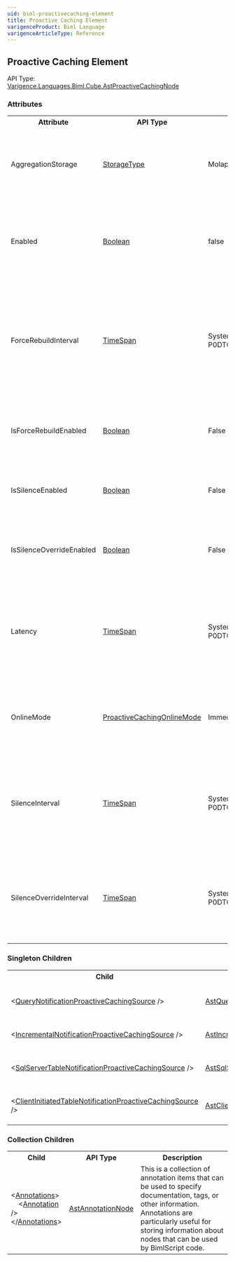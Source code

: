 ```yaml
---
uid: biml-proactivecaching-element
title: Proactive Caching Element
varigenceProduct: Biml Language
varigenceArticleType: Reference
---
```

## Proactive Caching Element<div class="AssemblyInfoGroup"><div class="CrossReferenceGroup"><div class="CrossReferenceHeader">API Type:</div><div class="CrossReferenceValue"><a href="../api-reference/Varigence.Languages.Biml.Cube.AstProactiveCachingNode.html">Varigence.Languages.Biml.Cube.AstProactiveCachingNode</a></div></div></div><div class="AttributeGroup"><h3>Attributes</h3><table id="AttributeList" class="AttributeList"><tbody><tr><th class="AttributeNameColumnHeader">Attribute</th><th class="AttributeTypeColumnHeader">API Type</th><th class="AttributeDefaultColumnHeader">Default</th><th class="AttributeSummaryColumnHeader">Description</th></tr><tr class="ad0"><td class="AttributeName">AggregationStorage</td><td class="AttributeType"><a href="../api-reference/Varigence.Languages.Biml.Cube.StorageType.html">StorageType</a></td><td class="AttributeDefault">MolapOnly</td><td class="AttributeSummary"><div class ="SummaryItem">This value specifies the storage type for partitions with proactive caching. </div></td></tr><tr class="ad1"><td class="AttributeName">Enabled</td><td class="AttributeType"><a href="https://msdn.microsoft.com/en-us/library/System.Boolean.aspx">Boolean</a></td><td class="AttributeDefault">false</td><td class="AttributeSummary"><div class ="SummaryItem">This value specifies whether this proactive caching settings object is enabled. </div></td></tr><tr class="ad0"><td class="AttributeName">ForceRebuildInterval</td><td class="AttributeType"><a href="https://msdn.microsoft.com/en-us/library/System.TimeSpan.aspx">TimeSpan</a></td><td class="AttributeDefault">System.Xml.XmlConvert.ToTimeSpan(&quot;-P0DT0H0M1S&quot;)</td><td class="AttributeSummary"><div class ="SummaryItem">This value specifies the amount of time following the dropping of a MOLAP image when the MOLAP imaging will begin. </div></td></tr><tr class="ad1"><td class="AttributeName">IsForceRebuildEnabled</td><td class="AttributeType"><a href="https://msdn.microsoft.com/en-us/library/System.Boolean.aspx">Boolean</a></td><td class="AttributeDefault">False</td><td class="AttributeSummary"><div class ="SummaryItem">This value specifies whether the force rebuild interval is enabled. </div></td></tr><tr class="ad0"><td class="AttributeName">IsSilenceEnabled</td><td class="AttributeType"><a href="https://msdn.microsoft.com/en-us/library/System.Boolean.aspx">Boolean</a></td><td class="AttributeDefault">False</td><td class="AttributeSummary"><div class ="SummaryItem">This value specifies whether the silence interval is enabled. </div></td></tr><tr class="ad1"><td class="AttributeName">IsSilenceOverrideEnabled</td><td class="AttributeType"><a href="https://msdn.microsoft.com/en-us/library/System.Boolean.aspx">Boolean</a></td><td class="AttributeDefault">False</td><td class="AttributeSummary"><div class ="SummaryItem">This value specifies whether the silence override interval is enabled. </div></td></tr><tr class="ad0"><td class="AttributeName">Latency</td><td class="AttributeType"><a href="https://msdn.microsoft.com/en-us/library/System.TimeSpan.aspx">TimeSpan</a></td><td class="AttributeDefault">System.Xml.XmlConvert.ToTimeSpan(&quot;-P0DT0H0M1S&quot;)</td><td class="AttributeSummary"><div class ="SummaryItem">This value specifies the amount of time that must pass after notification and before MOLAP images are deleted. </div></td></tr><tr class="ad1"><td class="AttributeName">OnlineMode</td><td class="AttributeType"><a href="../api-reference/Varigence.Languages.Biml.Cube.ProactiveCachingOnlineMode.html">ProactiveCachingOnlineMode</a></td><td class="AttributeDefault">Immediate</td><td class="AttributeSummary"><div class ="SummaryItem">This value specifies when the proactive caching object comes online. </div></td></tr><tr class="ad0"><td class="AttributeName">SilenceInterval</td><td class="AttributeType"><a href="https://msdn.microsoft.com/en-us/library/System.TimeSpan.aspx">TimeSpan</a></td><td class="AttributeDefault">System.Xml.XmlConvert.ToTimeSpan(&quot;-P0DT0H0M1S&quot;)</td><td class="AttributeSummary"><div class ="SummaryItem">This value specifies the amount of time that must pass after the last activity before MOLAP imaging can begin. </div></td></tr><tr class="ad1"><td class="AttributeName">SilenceOverrideInterval</td><td class="AttributeType"><a href="https://msdn.microsoft.com/en-us/library/System.TimeSpan.aspx">TimeSpan</a></td><td class="AttributeDefault">System.Xml.XmlConvert.ToTimeSpan(&quot;-P0DT0H0M1S&quot;)</td><td class="AttributeSummary"><div class ="SummaryItem">This value specifies the amount of time following notification when the MOLAP imaging will begin. </div></td></tr></tbody></table></div><div class="ChildGroup">### Singleton Children<table id="ChildList" class="ChildList"><tbody><tr><th class="ChildNameColumnHeader">Child</th><th class="ChildTypeColumnHeader">API Type</th><th class="ChildSummaryColumnHeader">Description</th></tr><tr class="cd0"><td class="ChildName"><span class="punc">&lt;</span><a href=Varigence.Languages.Biml.Cube.AstQueryNotificationProactiveCachingSourceNode.html">QueryNotificationProactiveCachingSource</a><span class="punc"> /&gt;</span></td><td class="ChildType"><a href="../api-reference/Varigence.Languages.Biml.Cube.AstQueryNotificationProactiveCachingSourceNode.html">AstQueryNotificationProactiveCachingSourceNode</a></td><td class="ChildSummary">The AstQueryNotificationProactiveCachingSourceNode type provides information to the Proactive Caching object about which query to execute to determine whether a data source has been modified. </td></tr><tr class="cd1"><td class="ChildName"><span class="punc">&lt;</span><a href=Varigence.Languages.Biml.Cube.AstIncrementalNotificationProactiveCachingSourceNode.html">IncrementalNotificationProactiveCachingSource</a><span class="punc"> /&gt;</span></td><td class="ChildType"><a href="../api-reference/Varigence.Languages.Biml.Cube.AstIncrementalNotificationProactiveCachingSourceNode.html">AstIncrementalNotificationProactiveCachingSourceNode</a></td><td class="ChildSummary">The AstIncrementalNotificationProactiveCachingSourceNode type provides information to the Proactive Caching object about how to determine incremental processing progress. </td></tr><tr class="cd0"><td class="ChildName"><span class="punc">&lt;</span><a href=Varigence.Languages.Biml.Cube.AstSqlServerTableNotificationProactiveCachingSourceNode.html">SqlServerTableNotificationProactiveCachingSource</a><span class="punc"> /&gt;</span></td><td class="ChildType"><a href="../api-reference/Varigence.Languages.Biml.Cube.AstSqlServerTableNotificationProactiveCachingSourceNode.html">AstSqlServerTableNotificationProactiveCachingSourceNode</a></td><td class="ChildSummary">The AstSqlServerTableNotificationProactiveCachingSourceNode corresponds directly to SQL Server Table Notification Source for proactive caching in SQL Server Analysis Services. </td></tr><tr class="cd1"><td class="ChildName"><span class="punc">&lt;</span><a href=Varigence.Languages.Biml.Cube.AstClientInitiatedTableNotificationProactiveCachingSourceNode.html">ClientInitiatedTableNotificationProactiveCachingSource</a><span class="punc"> /&gt;</span></td><td class="ChildType"><a href="../api-reference/Varigence.Languages.Biml.Cube.AstClientInitiatedTableNotificationProactiveCachingSourceNode.html">AstClientInitiatedTableNotificationProactiveCachingSourceNode</a></td><td class="ChildSummary">The AstClientInitiatedTableNotificationProactiveCachingSourceNode type corresponds directly to client initiated table notification for a proactive caching source in SQL Server Analysis Services. </td></tr></tbody></table></div><div class="ChildGroup">### Collection Children<table id="ChildList" class="ChildList"><tbody><tr><th class="ChildNameColumnHeader">Child</th><th class="ChildTypeColumnHeader">API Type</th><th class="ChildSummaryColumnHeader">Description</th></tr><tr class="cd0"><td class="ChildName"><span class="punc">&lt;</span><a href=Varigence.Languages.Biml.AstNode_Annotations.html">Annotations</a><span class="punc">&gt;</span><br />&nbsp;&nbsp;&nbsp;&nbsp;<span class="punc">&lt;</span><a href=Varigence.Languages.Biml.AstAnnotationNode.html">Annotation</a> <span class="punc">/&gt;</span><br /><span class="punc">&lt;/</span><a href=Varigence.Languages.Biml.AstNode_Annotations.html">Annotations</a><span class="punc">&gt;</span></td><td class="ChildType"><a href="../api-reference/Varigence.Languages.Biml.AstAnnotationNode.html">AstAnnotationNode</a></td><td class="ChildSummary"><div class ="SummaryItem">This is a collection of annotation items that can be used to specify documentation, tags, or other information.  Annotations are particularly useful for storing information about nodes that can be used by BimlScript code. </div> </td></tr></tbody></table></div>